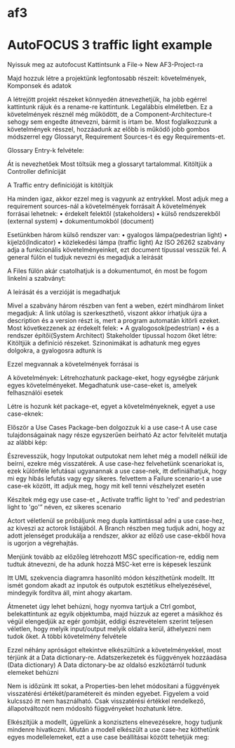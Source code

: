 # af3
<h1>AutoFOCUS 3 traffic light example</h1>
Nyissuk meg az autofocust
Kattintsunk a File-> New AF3-Project-ra

Majd hozzuk létre a projektünk legfontosabb részeit: követelmények, Komponsek és adatok


A létrejött projekt részeket könnyedén átnevezhetjük, ha jobb egérrel kattintunk rájuk és a rename-re kattintunk. Legalábbis elméletben. Ez a követelmények résznél még működött, de a Component-Architecture-t sehogy sem engedte átnevezni, bármit is írtam be.
Most foglalkozzunk a követelmények résszel, hozzáadunk az előbb is működő jobb gombos módszerrel egy Glossaryt, Requirement Sources-t és egy Requirements-et.

Glossary Entry-k felvétele:


Át is nevezhetőek
Most töltsük meg a glossaryt tartalommal.
Kitöltjük a Controller definíciját


A Traffic entry definícióját is kitöltjük

Ha minden igaz, akkor ezzel meg is vagyunk az entrykkel.
Most adjuk meg a requirement sources-nál a követelmények forrásait
A követelmények forrásai lehetnek:
•	érdekelt felektől (stakeholders)
•	külső rendszerekből (external system)
•	dokumentumokból (document)

Esetünkben három külső rendszer van:
•	gyalogos lámpa(pedestrian light)
•	kijelző(Indicator)
•	közlekedési lámpa (traffic light)
Az ISO 26262 szabvány adja a funkcionális követelményeinket, ezt document típussal vesszük fel.
A general fülön el tudjuk nevezni és megadjuk a leírását

A Files fülön akár csatolhatjuk is a dokumentumot, én most be fogom linkelni a szabványt:

A leírását és a verzióját is megadhatjuk

Mivel a szabvány három részben van fent a weben, ezért mindhárom linket megadjuk:
A link utólag is szerkeszthető, viszont akkor írhatjuk újra a description és a version részt is, mert a program automatán kitörli ezeket.
Most következzenek az érdekelt felek:
•	A gyalogosok(pedestrian)
•	és a rendszer építői(System Architect)
Stakeholder típussal hozom őket létre:
Kitöltjük a definíció részeket. Szinonimákat is adhatunk meg egyes dolgokra, a gyalogosra adtunk is

Ezzel megvannak a követelmények forrásai is

A követelmények:
Létrehozhatunk package-eket, hogy egységbe zárjunk egyes követelményeket. Megadhatunk use-case-eket is, amelyek felhasználói esetek

Létre is hozunk két package-et, egyet a követelményeknek, egyet a use case-eknek:

Először a Use Cases Package-ben dolgozzuk ki a use case-t
A use case tulajdonságainak nagy része egyszerűen beírható Az actor felvitelét mutatja az alábbi kép:

Észrevesszük, hogy Inputokat outputokat nem lehet még a modell nélkül ide beírni, ezekre még visszatérek.
A use case-hez felvehetünk scenariokat is, ezek különféle lefutásai ugyanannak a use case-nek, itt definiálhatjuk, hogy mi egy hibás lefutás vagy egy sikeres.
felvettem a Failure scenario-t a use case-ek között, itt adjuk meg, hogy mit kell tenni vészhelyzet esetén

Készítek még egy use case-et „ Activate traffic light to 'red' and pedestrian light to 'go'” néven, ez sikeres scenario


Actort véletlenül se próbáljunk meg dupla kattintással adni a use case-hez, az kiveszi az actorok listájából.
A Branch részben meg tudjuk adni, hogy az adott jelenséget produkálja a rendszer, akkor az előző use case-ekből hova is ugorjon a végrehajtás.


Menjünk tovább az előzőleg létrehozott MSC specification-re, eddig nem tudtuk átnevezni, de ha adunk hozzá MSC-ket erre is képesek leszünk

Itt UML szekvencia diagramra hasonlító módon készíthetünk modellt. Itt ismét gondom akadt az inputok és outputok esztétikus elhelyezésével, mindegyik fordítva áll, mint ahogy akartam.

Átmenetet úgy lehet behúzni, hogy nyomva tartjuk a Ctrl gombot, belekattintunk az egyik objektumba, majd húzzuk az egeret a másikhoz és végül elengedjük az egér gombját, eddigi észrevételem szerint teljesen véletlen, hogy melyik input/output melyik oldalra kerül, áthelyezni nem tudok őket. 
A többi követelmény felvétele


Ezzel néhány apróságot eltekintve elkészültünk a követelményekkel, most térjünk át a Data dictionary-re.
Adatszerkezetek és függvények hozzáadása (Data dictionary)
A Data dictonary-be az oldalsó eszköztárról tudunk elemeket behúzni

Nem is időzünk itt sokat, a Properties-ben lehet módosítani a függvények visszatérési értékét/paramétereit és minden egyebet. Figyelem a void kulcsszó itt nem használható. Csak visszatérési értékkel rendelkező, állapotváltozót nem módosító függvényeket hozhatunk létre.

Elkészítjük a modellt, ügyelünk a konzisztens elnevezésekre, hogy tudjunk mindenre hivatkozni.
Miután a modell elkészült a use case-hez köthetünk egyes modellelemeket, ezt a use case beállításai között tehetjük meg:


